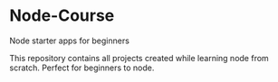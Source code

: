 # Node-Course
Node starter apps for beginners


This repository contains all projects created while learning node from scratch.
Perfect for beginners to node.
